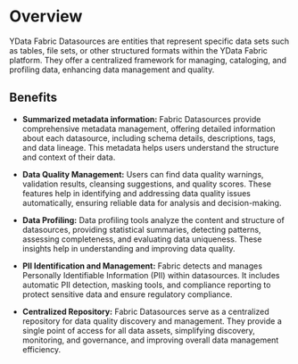 # Overview

YData Fabric Datasources are entities that represent specific data sets such as tables,
file sets, or other structured formats within the YData Fabric platform. 
They offer a centralized framework for managing, cataloging, and profiling data,
enhancing data management and quality.

## Benefits

- **Summarized metadata information:** Fabric Datasources provide comprehensive metadata management, offering detailed
information about each datasource, including schema details, descriptions, tags, and data lineage. 
This metadata helps users understand the structure and context of their data.

- **Data Quality Management:** Users can find data quality warnings, validation results, cleansing suggestions, and quality scores. 
These features help in identifying and addressing data quality issues automatically, ensuring reliable data
for analysis and decision-making.

- **Data Profiling:** Data profiling tools analyze the content and structure of datasources, providing statistical summaries,
detecting patterns, assessing completeness, and evaluating data uniqueness. These insights help in understanding
and improving data quality.

- **PII Identification and Management:** Fabric detects and manages Personally Identifiable Information (PII) within datasources.
It includes automatic PII detection, masking tools, and compliance reporting to protect sensitive data and
ensure regulatory compliance.

- **Centralized Repository:** Fabric Datasources serve as a centralized repository for data quality discovery and management.
They provide a single point of access for all data assets, simplifying discovery, monitoring, and governance,
and improving overall data management efficiency.
